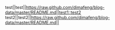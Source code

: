 test||test||https://raw.github.com/dimafeng/blog-data/master/README.md||test1::test2
test2||test2||https://raw.github.com/dimafeng/blog-data/master/README.md||